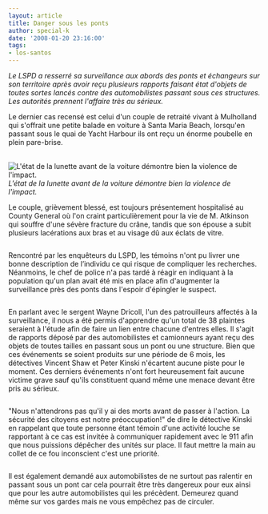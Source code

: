 ```yaml
---
layout: article
title: Danger sous les ponts
author: special-k
date: '2008-01-20 23:16:00'
tags:
- los-santos
---
```


_Le LSPD a resserré sa surveillance aux abords des ponts et échangeurs sur son territoire après avoir reçu plusieurs rapports faisant état d'objets de toutes sortes lancés contre des automobilistes passant sous ces structures. Les autorités prennent l'affaire très au sérieux._

Le dernier cas recensé est celui d'un couple de retraité vivant à Mulholland qui s'offrait une petite balade en voiture à Santa Maria Beach, lorsqu'en passant sous le quai de Yacht Harbour ils ont reçu un énorme poubelle en plein pare-brise.

![]()
![]()
![L'état de la lunette avant de la voiture démontre bien la violence de l'impact.]()
_L'état de la lunette avant de la voiture démontre bien la violence de l'impact._

Le couple, grièvement blessé, est toujours présentement hospitalisé au County General où l'on craint particulièrement pour la vie de M. Atkinson qui souffre d'une sévère fracture du crâne, tandis que son épouse a subit plusieurs lacérations aux bras et au visage dû aux éclats de vitre.

![]()

Rencontré par les enquêteurs du LSPD, les témoins n'ont pu livrer une bonne description de l’individu ce qui risque de compliquer les recherches. Néanmoins, le chef de police n'a pas tardé à réagir en indiquant à la population qu'un plan avait été mis en place afin d'augmenter la surveillance près des ponts dans l'espoir d'épingler le suspect.

![]()

En parlant avec le sergent Wayne Dricoll, l'un des patrouilleurs affectés à la surveillance, il nous a été permis d'apprendre qu'un total de 38 plaintes seraient à l'étude afin de faire un lien entre chacune d'entres elles. Il s'agit de rapports déposé par des automobilistes et camionneurs ayant reçu des objets de toutes tailles en passant sous un pont ou une structure. Bien que ces événements se soient produits sur une période de 6 mois, les détectives Vincent Shaw et Peter Kinski n'écartent aucune piste pour le moment. Ces derniers événements n'ont fort heureusement fait aucune victime grave sauf qu'ils constituent quand même une menace devant être pris au sérieux.

![]()

"Nous n'attendrons pas qu'il y ai des morts avant de passer à l'action. La sécurité des citoyens est notre préoccupation!" de dire le détective Kinski en rappelant que toute personne étant témoin d'une activité louche se rapportant à ce cas est invitée à communiquer rapidement avec le 911 afin que nous puissions dépêcher des unités sur place. Il faut mettre la main au collet de ce fou inconscient c'est une priorité.

![]()

Il est également demandé aux automobilistes de ne surtout pas ralentir en passant sous un pont car cela pourrait être très dangereux pour eux ainsi que pour les autre automobilistes qui les précèdent. Demeurez quand même sur vos gardes mais ne vous empêchez pas de circuler.

<!--kg-card-end: markdown-->
